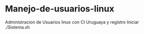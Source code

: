 # Manejo-de-usuarios-linux
Administracion de Usuarios linux con CI Uruguaya y registro
Iniciar ./Sistema.sh
